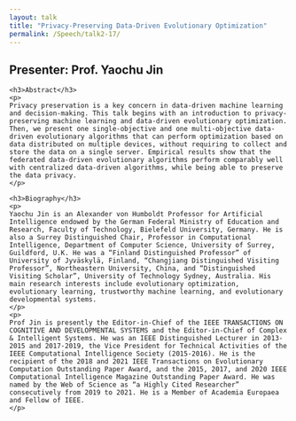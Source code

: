 ```yaml
---
layout: talk
title: "Privacy-Preserving Data-Driven Evolutionary Optimization"
permalink: /Speech/talk2-17/
---
```


<div class="talk-container">
    <div class="talk-header">
        <h2>Presenter: Prof. Yaochu Jin </h2>
    </div>

    <h3>Abstract</h3>
    <p>
    Privacy preservation is a key concern in data-driven machine learning and decision-making. This talk begins with an introduction to privacy-preserving machine learning and data-driven evolutionary optimization. Then, we present one single-objective and one multi-objective data-driven evolutionary algorithms that can perform optimization based on data distributed on multiple devices, without requiring to collect and store the data on a single server. Empirical results show that the federated data-driven evolutionary algorithms perform comparably well with centralized data-driven algorithms, while being able to preserve the data privacy.
    </p>

    <h3>Biography</h3>
    <p>
    Yaochu Jin is an Alexander von Humboldt Professor for Artificial Intelligence endowed by the German Federal Ministry of Education and Research, Faculty of Technology, Bielefeld University, Germany. He is also a Surrey Distinguished Chair, Professor in Computational Intelligence, Department of Computer Science, University of Surrey, Guildford, U.K. He was a “Finland Distinguished Professor” of University of Jyväskylä, Finland, “Changjiang Distinguished Visiting Professor”, Northeastern University, China, and “Distinguished Visiting Scholar”, University of Technology Sydney, Australia. His main research interests include evolutionary optimization, evolutionary learning, trustworthy machine learning, and evolutionary developmental systems.
    </p>
    <p>
    Prof Jin is presently the Editor-in-Chief of the IEEE TRANSACTIONS ON COGNITIVE AND DEVELOPMENTAL SYSTEMS and the Editor-in-Chief of Complex & Intelligent Systems. He was an IEEE Distinguished Lecturer in 2013-2015 and 2017-2019, the Vice President for Technical Activities of the IEEE Computational Intelligence Society (2015-2016). He is the recipient of the 2018 and 2021 IEEE Transactions on Evolutionary Computation Outstanding Paper Award, and the 2015, 2017, and 2020 IEEE Computational Intelligence Magazine Outstanding Paper Award. He was named by the Web of Science as “a Highly Cited Researcher” consecutively from 2019 to 2021. He is a Member of Academia Europaea and Fellow of IEEE.
    </p>
</div>
